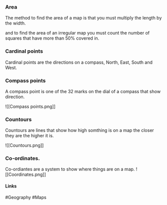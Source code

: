 ### Area
The method to find the area of a map is that you must multiply the length by the width.

and to find the area of an irregular map you must count the number of squares that have more than 50% covered in.

### Cardinal points
Cardinal points are the directions on a compass, North, East, South and West.

### Compass points
A compass point is one of the 32 marks on the dial of a compass that show direction.

![[Compass points.png]]

### Countours
Countours are lines that show how high somthing is on a map the closer they are the higher it is.

![[Countours.png]]

### Co-ordinates.
Co-ordiantes are a system to show where things are on a map.
![[Coordinates.png]]

#### Links
#Geography #Maps 